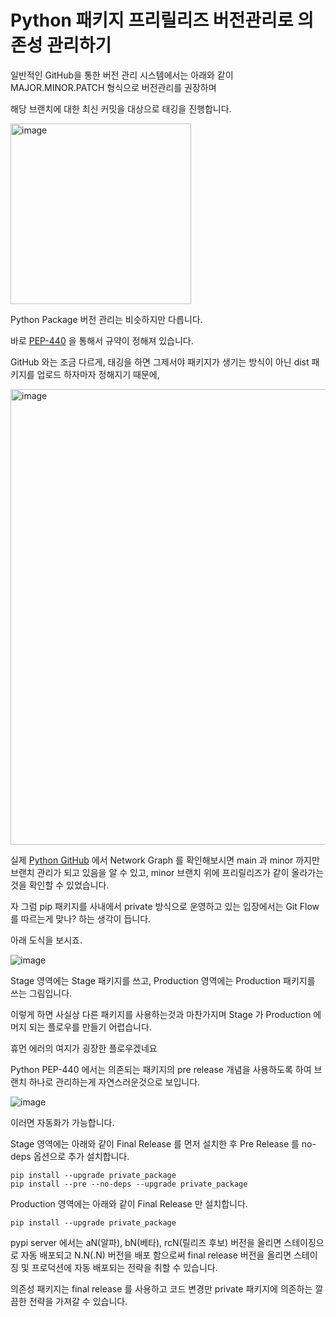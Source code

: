 # Python 패키지 프리릴리즈 버전관리로 의존성 관리하기

일반적인 GitHub을 통한 버전 관리 시스템에서는 아래와 같이 MAJOR.MINOR.PATCH 형식으로 버전관리를 권장하며

해당 브랜치에 대한 최신 커밋을 대상으로 태깅을 진행합니다.

<img width="289" alt="image" src="https://github.com/jongwony/pages/assets/12846075/0cbaf48e-9abd-48bf-b163-86bb201c0dc6">

Python Package 버전 관리는 비슷하지만 다릅니다.

바로 [PEP-440](https://peps.python.org/pep-0440/) 을 통해서 규약이 정해져 있습니다.

GitHub 와는 조금 다르게, 태깅을 하면 그제서야 패키지가 생기는 방식이 아닌 dist 패키지를 업로드 하자마자 정해지기 때문에, 

<img width="729" alt="image" src="https://github.com/jongwony/pages/assets/12846075/4716c035-e984-46ca-a856-d00f57438cba">

실제 [Python GitHub](https://github.com/python/cpython) 에서 Network Graph 를 확인해보시면 main 과 minor 까지만 브랜치 관리가 되고 있음을 알 수 있고,
minor 브랜치 위에 프리릴리즈가 같이 올라가는것을 확인할 수 있었습니다.

자 그럼 pip 패키지를 사내에서 private 방식으로 운영하고 있는 입장에서는 Git Flow 를 따르는게 맞나? 하는 생각이 듭니다.

아래 도식을 보시죠.

![image](https://github.com/jongwony/pages/assets/12846075/188553ce-6992-41a2-9905-29aec0a32a0e)

Stage 영역에는 Stage 패키지를 쓰고, Production 영역에는 Production 패키지를 쓰는 그림입니다.

이렇게 하면 사실상 다른 패키지를 사용하는것과 마찬가지며 Stage 가 Production 에 머지 되는 플로우를 만들기 어렵습니다.

휴먼 에러의 여지가 굉장한 플로우겠네요

Python PEP-440 에서는 의존되는 패키지의 pre release 개념을 사용하도록 하여 브랜치 하나로 관리하는게 자연스러운것으로 보입니다.

![image](https://github.com/jongwony/pages/assets/12846075/88c9c88f-a88f-49cd-96e7-45bae53981e0)

이러면 자동화가 가능합니다.

Stage 영역에는 아래와 같이 Final Release 를 먼저 설치한 후 Pre Release 를 no-deps 옵션으로 추가 설치합니다.

```
pip install --upgrade private_package
pip install --pre --no-deps --upgrade private_package
```

Production 영역에는 아래와 같이 Final Release 만 설치합니다.


```
pip install --upgrade private_package
```

pypi server 에서는 aN(알파), bN(베타), rcN(릴리즈 후보) 버전을 올리면 스테이징으로 자동 배포되고
N.N(.N) 버전을 배포 함으로써 final release 버전을 올리면 스테이징 및 프로덕션에 자동 배포되는 전략을 취할 수 있습니다.

의존성 패키지는 final release 를 사용하고 코드 변경만 private 패키지에 의존하는 깔끔한 전략을 가져갈 수 있습니다.
